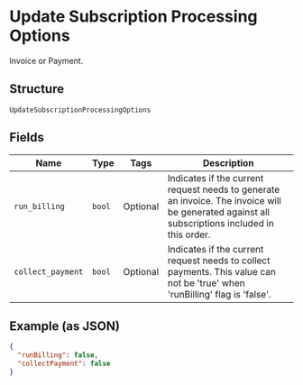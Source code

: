 
# Update Subscription Processing Options

Invoice or Payment.

## Structure

`UpdateSubscriptionProcessingOptions`

## Fields

| Name | Type | Tags | Description |
|  --- | --- | --- | --- |
| `run_billing` | `bool` | Optional | Indicates if the current request needs to generate an invoice. The invoice will be generated against all subscriptions included in this order. |
| `collect_payment` | `bool` | Optional | Indicates if the current request needs to collect payments. This value can not be 'true' when 'runBilling' flag is 'false'. |

## Example (as JSON)

```json
{
  "runBilling": false,
  "collectPayment": false
}
```

